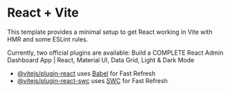 # React + Vite

This template provides a minimal setup to get React working in Vite with HMR and some ESLint rules.

Currently, two official plugins are available:
Build a COMPLETE React Admin Dashboard App | React, Material UI, Data Grid, Light & Dark Mode

- [@vitejs/plugin-react](https://github.com/vitejs/vite-plugin-react/blob/main/packages/plugin-react/README.md) uses [Babel](https://babeljs.io/) for Fast Refresh
- [@vitejs/plugin-react-swc](https://github.com/vitejs/vite-plugin-react-swc) uses [SWC](https://swc.rs/) for Fast Refresh
